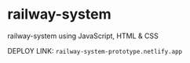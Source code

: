 # railway-system
 railway-system using JavaScript, HTML & CSS
 
 DEPLOY LINK: `railway-system-prototype.netlify.app`
